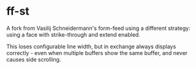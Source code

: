 # ff-st

A fork from Vasilij Schneidermann's form-feed using a different strategy: using a face with strike-through and extend enabled.

This loses configurable line width, but in exchange always displays correctly - even when multiple buffers show the same buffer, and never causes side scrolling.
